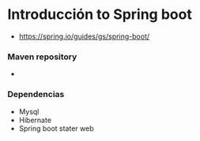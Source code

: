 # Introducción to Spring boot

- https://spring.io/guides/gs/spring-boot/

### Maven repository

- <!-- https://mvnrepository.com/ -->

### Dependencias

- Mysql
- Hibernate
- Spring boot stater web
